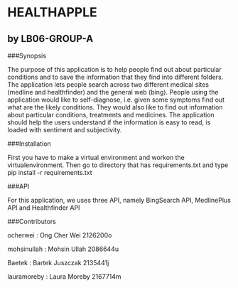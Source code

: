 # HEALTHAPPLE
## by LB06-GROUP-A

###Synopsis

The purpose of this application is to help people find out about particular conditions and to save the information that they find
into different folders. The application lets people search across two different medical sites (medline and healthfinder) and 
the general web (bing). People using the application would like to self-diagnose, i.e. given some symptoms find out what are the likely conditions. They would also like to find out information about particular conditions, treatments and medicines. The application should help the users understand if the information is easy to read, is loaded with sentiment and subjectivity.

###Installation

First you have to make a virtual environment and workon the virtualenvironment. Then go to directory that has requirements.txt and
type pip install -r requirements.txt

###API

For this application, we uses three API, namely BingSearch API, MedlinePlus API and Healthfinder API

###Contributors

ocherwei : Ong Cher Wei 2126200o

mohsinullah : Mohsin Ullah 2086644u

Baetek : Bartek Juszczak 2135441j

lauramoreby : Laura Moreby 2167714m
